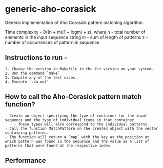# generic-aho-corasick
Generic implementation of Aho Corasick pattern matching algorithm.

Time complexity - O((n + m)(1 + logm) + z), where
    n - total number of elements in the input sequence string
    m - sum of length of patterns
    z - number of occurrences of pattern in sequence

## Instructions to run -
    1. Change the version in Makefile to the C++ version on your system.
    2. Run the command `make`
    3. Compile any of the test cases.
    4. Execute `./a.out`

## How to call the Aho-Corasick pattern match function?
    - Create an object specifying the type of container for the input sequence and the type of individual items in that container.
        - These types will also correspond to the individual patterns.
    - Call the function MatchPattern on the created object with the vector containing patterns.
    - The function will return a `map` with the key as the position at which pattern was found in the sequence and the value as a list of patterns that were found at the respective index.

## Performance
